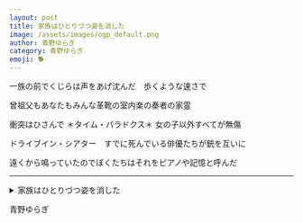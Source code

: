 ```yaml
---
layout: post
title: 家族はひとりづつ姿を消した
image: /assets/images/ogp_default.png
author: 青野ゆらぎ
category: 青野ゆらぎ
emoji: 🐕
---
```


<div class="tanka-area"><div class="tanka">
<p>一族の前でくじらは声をあげ沈んだ　歩くような速さで</p>

<p>曾祖父もあなたもみんな革靴の室内楽の奏者の家霊</p>

<p>衝突はひさんで ＊タイム・パラドクス＊ 女の子以外すべてが無傷</p>

<p>ドライブイン・シアター　すでに死んでいる俳優たちが銃を互いに</p>

<p>遠くから鳴っていたのでぼくたちはそれをピアノや記憶と呼んだ</p>

</div></div>

---

<details><summary>家族はひとりづつ姿を消した</summary>
一族の前でくじらは声をあげ沈んだ　歩くような速さで<br/>
曾祖父もあなたもみんな革靴の室内楽の奏者の家霊<br/>
衝突はひさんで ＊タイム・パラドクス＊ 女の子以外すべてが無傷<br/>
ドライブイン・シアター　すでに死んでいる俳優たちが銃を互いに<br/>
遠くから鳴っていたのでぼくたちはそれをピアノや記憶と呼んだ<br/>
<br/>

</details>

青野ゆらぎ
